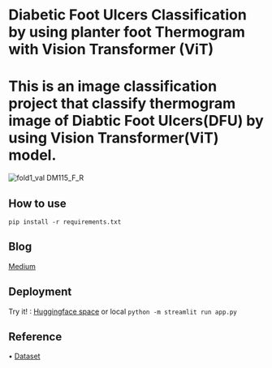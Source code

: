 # Diabetic Foot Ulcers Classification by using planter foot Thermogram with Vision Transformer (ViT)
# This is an image classification project that classify thermogram image of Diabtic Foot Ulcers(DFU) by using Vision Transformer(ViT) model.

![fold1_val DM115_F_R](https://github.com/Ice1808pichaaa/ViT-DFU-Thermogram-Classification/assets/57711760/6f7173e5-e914-4fbd-8327-d0094c491f58)

## How to use
``` pip install -r requirements.txt ```

## Blog

[Medium](https://medium.com/@icepicha/diabetic-foot-ulcers-classification-by-using-planter-foot-thermogram-3de9db31ad54)

## Deployment
Try it! : [Huggingface space](https://huggingface.co/spaces/pichaaa1808/ViT-DFU-Thermogram-Classification)
or local ```python -m streamlit run app.py```

## Reference
• [Dataset](https://ieee-dataport.org/open-access/plantar-thermogram-database-study-diabetic-foot-complications) 



